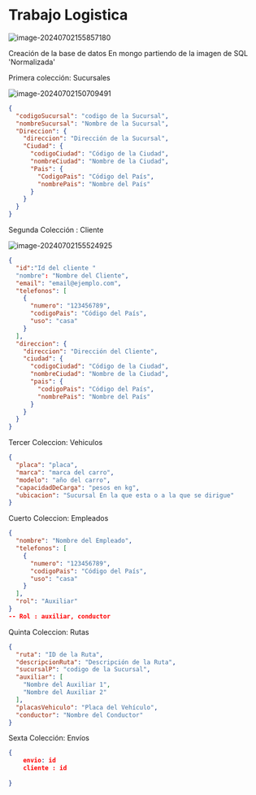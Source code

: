 # Trabajo Logistica 

![image-20240702155857180](C:\Users\HP\AppData\Roaming\Typora\typora-user-images\image-20240702155857180.png)

Creación de la base de datos En mongo partiendo de la imagen de SQL 'Normalizada'

Primera colección: Sucursales 

![image-20240702150709491](C:\Users\HP\AppData\Roaming\Typora\typora-user-images\image-20240702150709491.png)

```json
{
  "codigoSucursal": "codigo de la Sucursal",
  "nombreSucursal": "Nombre de la Sucursal",
  "Direccion": {
    "direccion": "Dirección de la Sucursal",
    "Ciudad": {
      "codigoCiudad": "Código de la Ciudad",
      "nombreCiudad": "Nombre de la Ciudad",
      "Pais": {
        "CodigoPais": "Código del País",
        "nombrePais": "Nombre del País"
      }
    }
  }
}

```
Segunda Colección : Cliente 

![image-20240702155524925](C:\Users\HP\AppData\Roaming\Typora\typora-user-images\image-20240702155524925.png)

```json
{
  "id":"Id del cliente "
  "nombre": "Nombre del Cliente",
  "email": "email@ejemplo.com",
  "telefonos": [
    {
      "numero": "123456789",
      "codigoPais": "Código del País",
      "uso": "casa"
    }
  ],
  "direccion": {
    "direccion": "Dirección del Cliente",
    "ciudad": {
      "codigoCiudad": "Código de la Ciudad",
      "nombreCiudad": "Nombre de la Ciudad",
      "pais": {
        "codigoPais": "Código del País",
        "nombrePais": "Nombre del País"
      }
    }
  }
}


```
Tercer Coleccion: Vehiculos 

```json
{
  "placa": "placa",
  "marca": "marca del carro",
  "modelo": "año del carro",
  "capacidadDeCarga": "pesos en kg",
  "ubicacion": "Sucursal En la que esta o a la que se dirigue"
}

```

Cuerto Coleccion: Empleados 

```json
{
  "nombre": "Nombre del Empleado",
  "telefonos": [
    {
      "numero": "123456789",
      "codigoPais": "Código del País",
      "uso": "casa"
    }
  ],
  "rol": "Auxiliar" 
}
-- Rol : auxiliar, conductor 

```

Quinta Coleccion: Rutas

```json
{
  "ruta": "ID de la Ruta",
  "descripcionRuta": "Descripción de la Ruta",
  "sucursalP": "codigo de la Sucursal",
  "auxiliar": [
    "Nombre del Auxiliar 1",
    "Nombre del Auxiliar 2"
  ],
  "placasVehiculo": "Placa del Vehículo",
  "conductor": "Nombre del Conductor"
}

```

Sexta Colección: Envíos 

```json
{
    envio: id 
    cliente : id 
    
}
```

